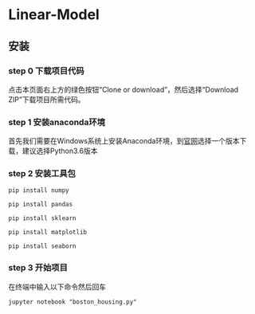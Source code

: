 # Linear-Model

## 安装

### step 0 下载项目代码
点击本页面右上方的绿色按钮“Clone or download”，然后选择“Download ZIP”下载项目所需代码。
### step 1 安装anaconda环境
首先我们需要在Windows系统上安装Anaconda环境，到[官网](https://www.anaconda.com/download)选择一个版本下载，建议选择Python3.6版本
### step 2 安装工具包
`pip install numpy`

`pip install pandas`

`pip install sklearn`

`pip install matplotlib`

`pip install seaborn`

### step 3 开始项目
在终端中输入以下命令然后回车

`jupyter notebook "boston_housing.py"`
